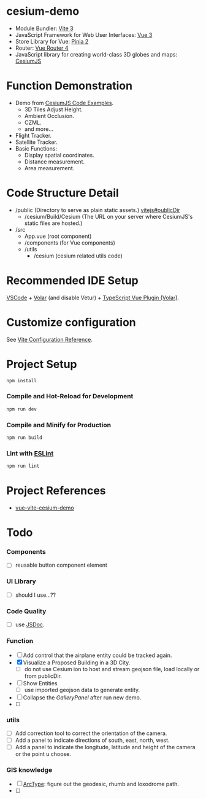 # cesium-demo

- Module Bundler: [Vite 3](https://vitejs.dev/)
- JavaScript Framework for Web User Interfaces: [Vue 3](https://vuejs.org/)
- Store Library for Vue: [Pinia 2](https://pinia.vuejs.org/)
- Router: [Vue Router 4](https://router.vuejs.org/)
- JavaScript library for creating world-class 3D globes and maps: [CesiumJS](https://cesium.com/learn/cesiumjs-learn/)

# Function Demonstration

- Demo from [CesiumJS Code Examples](https://sandcastle.cesium.com/).
  - 3D Tiles Adjust Height.
  - Ambient Occlusion.
  - CZML.
  - and more...
- Flight Tracker.
- Satellite Tracker.
- Basic Functions:
  - Display spatial coordinates.
  - Distance measurement.
  - Area measurement.

# Code Structure Detail

- /public (Directory to serve as plain static assets.) [vitejs#publicDir](https://vitejs.dev/config/shared-options.html#publicdir)
  - /cesium/Build/Cesium (The URL on your server where CesiumJS's static files are hosted.)
- /src
  - App.vue (root component)
  - /components (for Vue components)
  - /utils
    - /cesium (cesium related utils code)

# Recommended IDE Setup

[VSCode](https://code.visualstudio.com/) + [Volar](https://marketplace.visualstudio.com/items?itemName=Vue.volar) (and disable Vetur) + [TypeScript Vue Plugin (Volar)](https://marketplace.visualstudio.com/items?itemName=Vue.vscode-typescript-vue-plugin).

# Customize configuration

See [Vite Configuration Reference](https://vitejs.dev/config/).

# Project Setup

```sh
npm install
```

### Compile and Hot-Reload for Development

```sh
npm run dev
```

### Compile and Minify for Production

```sh
npm run build
```

### Lint with [ESLint](https://eslint.org/)

```sh
npm run lint
```

# Project References

- [vue-vite-cesium-demo](https://github.com/lihanqiang/vue-vite-cesium-demo)

# Todo

### Components

- [ ] reusable button component element

### UI Library

- [ ] should I use...??


### Code Quality

- [ ] use [JSDoc](https://jsdoc.app/).

### Function

- [ ] Add control that the airplane entity could be tracked again.
- [x] Visualize a Proposed Building in a 3D City.
  - [ ] do not use Cesium ion to host and stream geojson file, load locally or from publicDir.
- [ ] Show Entities
	- [ ] use imported geojson data to generate entity.
- [ ] Collapse the *GalleryPanel* after run new demo.
- [ ] 

### utils

- [ ] Add correction tool to correct the orientation of the camera.
- [ ] Add a panel to indicate directions of south, east, north, west.
- [ ] Add a panel to indicate the longitude, latitude and height of the camera or the point u choose.

### GIS knowledge

- [ ] [ArcType](https://cesium.com/learn/cesiumjs/ref-doc/global.html?classFilter=ArcType#ArcType): figure out the geodesic, rhumb and loxodrome path.
- [ ] 